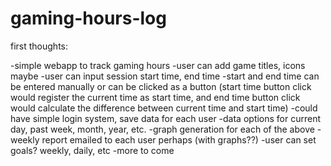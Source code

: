 # gaming-hours-log

first thoughts:

-simple webapp to track gaming hours
-user can add game titles, icons maybe
-user can input session start time, end time
-start and end time can be entered manually or can be clicked as a button (start time button click would register the current time as start time, and end time button click would calculate the difference between current time and start time)
-could have simple login system, save data for each user
-data options for current day, past week, month, year, etc.
-graph generation for each of the above
-weekly report emailed to each user perhaps (with graphs??)
-user can set goals? weekly, daily, etc
-more to come
